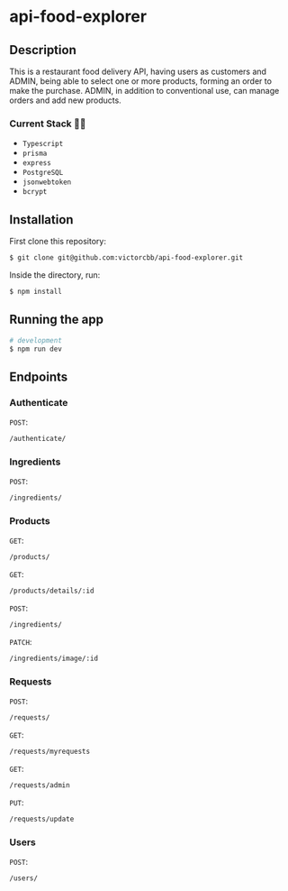 # api-food-explorer

## Description

This is a restaurant food delivery API, having users as customers and ADMIN, being able to select one or more products, forming an order to make the purchase.
ADMIN, in addition to conventional use, can manage orders and add new products.

### Current Stack :technologist:
- `Typescript`
- `prisma`
- `express`
- `PostgreSQL`
- `jsonwebtoken`
- `bcrypt`

## Installation

First clone this repository:

```bash
$ git clone git@github.com:victorcbb/api-food-explorer.git
```

Inside the directory, run:
```bash
$ npm install
```

## Running the app

```bash
# development
$ npm run dev
```

## Endpoints

### Authenticate

`POST`: 
```bash 
/authenticate/
```

### Ingredients

`POST`: 
```bash 
/ingredients/
```

### Products

`GET`: 
```bash 
/products/
```

`GET`: 
```bash 
/products/details/:id
```

`POST`: 
```bash 
/ingredients/
```

`PATCH`: 
```bash 
/ingredients/image/:id
```

### Requests

`POST`: 
```bash 
/requests/
```

`GET`: 
```bash 
/requests/myrequests
```

`GET`: 
```bash 
/requests/admin
```

`PUT`: 
```bash 
/requests/update
```

### Users

`POST`: 
```bash 
/users/
```

